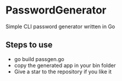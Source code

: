 # PasswordGenerator

Simple CLI password generator written in Go

## Steps to use

- go build passgen.go
- copy the generated app in your bin folder
-  Give a star to the repository if you like it

